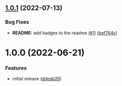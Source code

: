 ## [1.0.1](https://github.com/brucellino/ansible-role-template/compare/v1.0.0...v1.0.1) (2022-07-13)


### Bug Fixes

* **README:** add badges to the readme ([#1](https://github.com/brucellino/ansible-role-template/issues/1)) ([bef764c](https://github.com/brucellino/ansible-role-template/commit/bef764ccae62630aa8ae7bc9f24967f088524739))

# 1.0.0 (2022-06-21)


### Features

* initial release ([ddeab26](https://github.com/brucellino/ansible-role-template/commit/ddeab264f8b4c34ed7a17bf84176e47bbb9acb7c))
